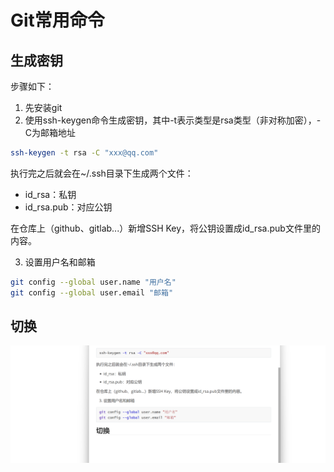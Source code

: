 # Git常用命令

## 生成密钥

步骤如下：

1. 先安装git
2. 使用ssh-keygen命令生成密钥，其中-t表示类型是rsa类型（非对称加密），-C为邮箱地址

```bash
ssh-keygen -t rsa -C "xxx@qq.com"
```

执行完之后就会在~/.ssh目录下生成两个文件：

- id_rsa：私钥
- id_rsa.pub：对应公钥

在仓库上（github、gitlab...）新增SSH Key，将公钥设置成id_rsa.pub文件里的内容。

3. 设置用户名和邮箱

```bash
git config --global user.name "用户名"
git config --global user.email "邮箱"
```

## 切换

![image-20220716013242630](../../.vuepress/public/image/image-20220716013242630.png)

